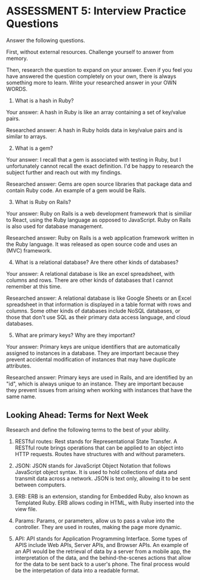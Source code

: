 # ASSESSMENT 5: Interview Practice Questions
Answer the following questions.

First, without external resources. Challenge yourself to answer from memory.

Then, research the question to expand on your answer. Even if you feel you have answered the question completely on your own, there is always something more to learn. Write your researched answer in your OWN WORDS.

1. What is a hash in Ruby?

  Your answer: A hash in Ruby is like an array containing a set of key/value pairs. 

  Researched answer: A hash in Ruby holds data in key/value pairs and is similar to arrays. 

2. What is a gem?

  Your answer: I recall that a gem is associated with testing in Ruby, but I unfortunately cannot recall the exact definition. I'd be happy to research the subject further and reach out with my findings. 

  Researched answer: Gems are open source libraries that package data and contain Ruby code. An example of a gem would be Rails. 


3. What is Ruby on Rails?

  Your answer: Ruby on Rails is a web development framework that is similiar to React, using the Ruby language as opposed to JavaScript. Ruby on Rails is also used for database management. 

  Researched answer: Ruby on Rails is a web application framework written in the Ruby language. It was released as open source code and uses an (MVC) framework.


4. What is a relational database? Are there other kinds of databases?

  Your answer: A relational database is like an excel spreadsheet, with columns and rows. There are other kinds of databases that I cannot remember at this time. 


  Researched answer: A relational database is like Google Sheets or an Excel spreadsheet in that information is displayed in a table format with rows and columns. Some other kinds of databases include NoSQL databases, or those that don't use SQL as their primary data access language, and cloud databases. 
  

5. What are primary keys? Why are they important?

  Your answer: Primary keys are unique identifiers that are automatically assigned to instances in a database. They are important because they prevent accidental modification of instances that may have duplicate attributes. 

  Researched answer: Primary keys are used in Rails, and are identified by an "id", which is always unique to an instance. They are important because they prevent issues from arising when working with instances that have the same name.  


## Looking Ahead: Terms for Next Week
Research and define the following terms to the best of your ability.

1. RESTful routes: Rest stands for Representational State Transfer. A RESTful route brings operations that can be applied to an object into HTTP requests. Routes have structures with and without parameters. 


2. JSON: JSON stands for JavaScript Object Notation that follows JavaScript object syntax. It is used to hold collections of data and transmit data across a network. JSON is text only, allowing it to be sent between computers. 

3. ERB: ERB is an extension, standing for Embedded Ruby, also known as Templated Ruby. ERB allows coding in HTML, with Ruby inserted into the view file. 

4. Params: Params, or parameters, allow us to pass a value into the controller. They are used in routes, making the page more dynamic. 

5. API: API stands for Application Programming Interface. Some types of APIS include Web APIs, Server APIs, and Browser APIs. An example of an API would be the retrieval of data by a server from a mobile app, the interpretation of the data, and the behind-the-scenes actions that allow for the data to be sent back to a user's phone. The final process would be the interpetation of data into a readable format. 
